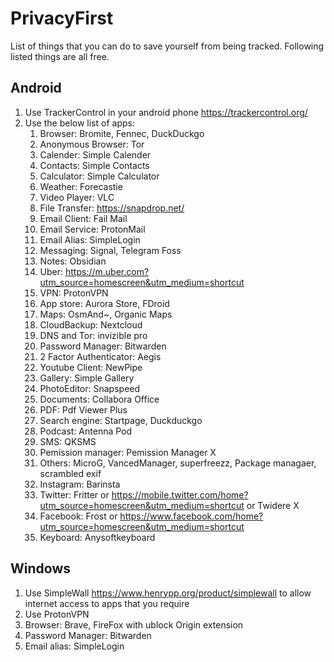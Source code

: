 # PrivacyFirst
List of things that you can do to save yourself from being tracked. Following listed things are all free.

## Android

1. Use TrackerControl in your android phone https://trackercontrol.org/
2. Use the below list of apps:
    1. Browser: Bromite, Fennec, DuckDuckgo
    2. Anonymous Browser: Tor
    3. Calender: Simple Calender
    4. Contacts: Simple Contacts
    5. Calculator: Simple Calculator
    6. Weather: Forecastie
    7. Video Player: VLC
    8. File Transfer: https://snapdrop.net/
    9. Email Client: Fail Mail
    10. Email Service: ProtonMail
    11. Email Alias: SimpleLogin
    12. Messaging: Signal, Telegram Foss
    13. Notes: Obsidian
    14. Uber: https://m.uber.com?utm_source=homescreen&utm_medium=shortcut 
    15. VPN: ProtonVPN
    16. App store: Aurora Store, FDroid
    17. Maps: OsmAnd~, Organic Maps
    18. CloudBackup: Nextcloud
    19. DNS and Tor: invizible pro
    20. Password Manager: Bitwarden
    21. 2 Factor Authenticator: Aegis
    22. Youtube Client: NewPipe
    23. Gallery: Simple Gallery
    24. PhotoEditor: Snapspeed 
    25. Documents: Collabora Office
    26. PDF: Pdf Viewer Plus
    27. Search engine: Startpage, Duckduckgo
    28. Podcast: Antenna Pod
    29. SMS: QKSMS
    30. Pemission manager: Pemission Manager X
    31. Others: MicroG, VancedManager, superfreezz, Package managaer, scrambled exif
    32. Instagram: Barinsta
    33. Twitter: Fritter or https://mobile.twitter.com/home?utm_source=homescreen&utm_medium=shortcut or Twidere X
    34. Facebook: Frost or https://www.facebook.com/home?utm_source=homescreen&utm_medium=shortcut
    35. Keyboard: Anysoftkeyboard
 
## Windows

1. Use SimpleWall https://www.henrypp.org/product/simplewall to allow internet access to apps that you require
2. Use ProtonVPN
3. Browser: Brave, FireFox with ublock Origin extension
4. Password Manager: Bitwarden
5. Email alias: SimpleLogin
